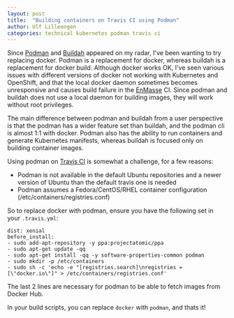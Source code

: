 ```yaml
---
layout: post
title:  "Building containers on Travis CI using Podman"
author: Ulf Lilleengen
categories: technical kubernetes podman travis ci
---
```


Since [Podman](https://podman.io) and [Buildah](https://github.com/containers/buildah) appeared on my radar, I've been wanting to try replacing docker. Podman is a replacement for docker, whereas buildah is a replacement for docker build. Although docker works OK, I've seen various issues with different versions of docker not working with Kubernetes and OpenShift, and that the local docker daemon sometimes becomes unresponsive and causes build failure in the [EnMasse](http://enmasse.io) CI. Since podman and buildah does not use a local daemon for building images, they will work without root privileges. 

The main difference between podman and buildah from a user perspective is that the podman has a wider feature set than buildah, and the podman cli is almost 1:1 with docker. Podman also has the ability to run containers and generate Kubernetes manifests, whereas buildah is focused only on building container images.

Using podman on [Travis CI](https://travis-ci.org) is somewhat a challenge, for a few reasons:

* Podman is not available in the default Ubuntu repositories and a newer version of Ubuntu than the
  default travis one is needed
* Podman assumes a Fedora/CentOS/RHEL container configuration (/etc/containers/registries.conf)

So to replace docker with podman, ensure you have the following set in your `.travis.yml`:

```
dist: xenial
before_install:
- sudo add-apt-repository -y ppa:projectatomic/ppa
- sudo apt-get update -qq
- sudo apt-get install -qq -y software-properties-common podman
- sudo mkdir -p /etc/containers
- sudo sh -c 'echo -e "[registries.search]\nregistries = [\"docker.io\"]" > /etc/containers/registries.conf'
```

The last 2 lines are necessary for podman to be able to fetch images from Docker Hub.

In your build scripts, you can replace `docker` with `podman`, and thats it!
